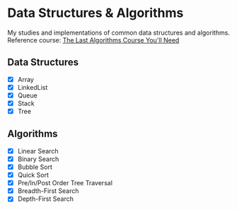 # Data Structures & Algorithms

My studies and implementations of common data structures and algorithms.  
Reference course: [The Last Algorithms Course You'll Need](https://frontendmasters.com/courses/algorithms)


## Data Structures

- [x] Array  
- [x] LinkedList  
- [x] Queue  
- [x] Stack
- [x] Tree

## Algorithms

- [x] Linear Search  
- [x] Binary Search  
- [x] Bubble Sort  
- [x] Quick Sort  
- [x] Pre/In/Post Order Tree Traversal
- [x] Breadth-First Search
- [x] Depth-First Search